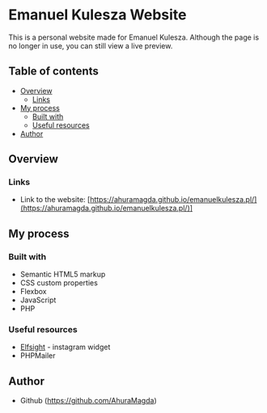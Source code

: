 # Emanuel Kulesza Website
This is a personal website made for Emanuel Kulesza. Although the page is no longer in use, you can still view a live preview.

## Table of contents
- [Overview](#overview)
  - [Links](#links)
- [My process](#my-process)
  - [Built with](#built-with)
  - [Useful resources](#useful-resources)
- [Author](#author)


## Overview
### Links
- Link to the website: [https://ahuramagda.github.io/emanuelkulesza.pl/](https://ahuramagda.github.io/emanuelkulesza.pl/)]

## My process
### Built with
- Semantic HTML5 markup
- CSS custom properties
- Flexbox
- JavaScript
- PHP

### Useful resources
- [Elfsight](https://elfsight.com/) - instagram widget
- PHPMailer

## Author
- Github (https://github.com/AhuraMagda)
